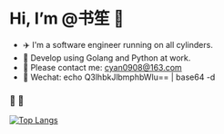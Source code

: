 # Hi, I’m @书笙 👋

- ✈️ I'm a software engineer running on all cylinders.
- 💼 Develop using Golang and Python at work.
- 📧 Please contact me: cyan0908@163.com
- 💬 Wechat: echo Q3lhbkJlbmphbWlu== | base64 -d

  
###  🎈 🏃

[![Top Langs](https://github-readme-stats.vercel.app/api/top-langs/?username=Ryan-eng-del&hide=javascript,html,vue&layout=compact&langs_count=5)](https://github.com/Ryan-eng-del/github-readme-stats&hide=javascript,html,vue)
